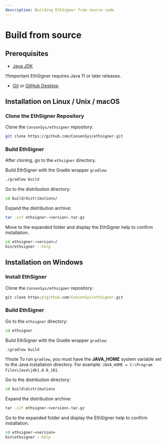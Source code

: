 ```yaml
---
description: Building EthSigner from source code
---
```


# Build from source

## Prerequisites

* [Java JDK](http://www.oracle.com/technetwork/java/javase/downloads/index.html)

!!!important
    EthSigner requires Java 11 or later releases.

* [Git](https://git-scm.com/downloads) or [GitHub Desktop](https://desktop.github.com/)

## Installation on Linux / Unix / macOS

### Clone the EthSigner Repository

Clone the `ConsenSys/ethsigner` repository:

```bash
git clone https://github.com/ConsenSys/ethsigner.git
```

### Build EthSigner

After cloning, go to the `ethsigner` directory.

Build EthSigner with the Gradle wrapper `gradlew`:

```bash
./gradlew build
```

Go to the distribution directory:

```bash
cd build/distributions/
```

Expand the distribution archive:

```bash
tar -xzf ethsigner-<version>.tar.gz
```

Move to the expanded folder and display the EthSigner help to confirm installation.

````bash
cd ethsigner-<version>/
bin/ethsigner --help
````

## Installation on Windows

### Install EthSigner

Clone the `ConsenSys/ethsigner` repository:

```bat
git clone https://github.com/ConsenSys/ethsigner.git
```

### Build EthSigner

Go to the `ethsigner` directory:

```bat
cd ethsigner
```

Build EthSigner with the Gradle wrapper `gradlew`:

```bat
.\gradlew build
```

!!!note
    To run `gradlew`, you must have the **JAVA_HOME** system variable set to the Java installation directory.
    For example: `JAVA_HOME = C:\Program Files\Java\jdk1.8.0_181`.

Go to the distribution directory:

```bat
cd build\distributions
```

Expand the distribution archive:

```bat
tar -xzf ethsigner-<version>.tar.gz
```

Go to the expanded folder and display the EthSigner help to confirm installation.

```bat
cd ethsigner-<version>
bin\ethsigner --help
```
